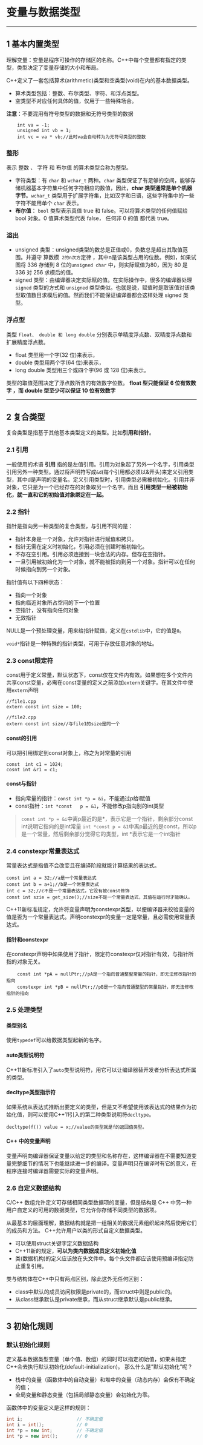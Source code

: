 # 变量与数据类型

---
## 1 基本内置类型

理解变量：变量是程序可操作的存储区的名称。C++中每个变量都有指定的类型，类型决定了变量存储的大小和布局。

C++定义了一套包括算术(arithmetic)类型和空类型(void)在内的基本数据类型。

- 算术类型包括：整数、布尔类型、字符、和浮点类型。
- 空类型不对应任何具体的值，仅用于一些特殊场合。


**注意**：不要混用有符号类型的数据和无符号类型的数据
```
    int va = -1;
    unsigned int vb = 1;
    int vc = va * vb;//此时va会自动转为为无符号类型的整数
```

### 整形

表示 整数 、 字符 和 布尔值 的算术类型合称为整型。

- 字符类型：有 `char` 和 `wchar_t` 两种。`char` 类型保证了有足够的空间，能够存储机器基本字符集中任何字符相应的数值，因此，**char 类型通常是单个机器字节**。`wchar_t` 类型用于扩展字符集，比如汉字和日语，这些字符集中的一些字符不能用单个 `char` 表示。
- **布尔值**： `bool` 类型表示真值 true 和 false。可以将算术类型的任何值赋给 bool 对象。0 值算术类型代表 false， 任何非 0 的值 都代表 true。

### 溢出

- unsigned 类型：unsigned类型的数总是正值或0，负数总是超出其取值范围。并遵守 算数模` 2的n次方`定律 ，其中n是该类型占用的位数。例如，如果试图将 336 存储到 8 位的`unsigned char` 中，则实际赋值为80，因为 80 是 336 对 256 求模后的值。
- signed 类型：由编译器决定实际赋的值。在实际操作中，很多的编译器处理 `signed` 类型的方式和 `unsigned` 类型类似。也就是说，赋值时是取该值对该类型取值数目求模后的值。然而我们不能保证编译器都会这样处理 signed 类型。

### 浮点型

类型 `float、 double 和 long double` 分别表示单精度浮点数、双精度浮点数和扩展精度浮点数。

- float 类型用一个字(32 位)来表示，
- double 类型用两个字(64 位)来表示，
- long double 类型用三个或四个字(96 或 128 位)来表示。

类型的取值范围决定了浮点数所含的有效数字位数。 **float 型只能保证 6 位有效数字 ，而 double 型至少可以保证 10 位有效数字**


---
## 2 复合类型

复合类型是指基于其他基本类型定义的类型。比如**引用和指针**。

### 2.1 引用

一般使用的术语 **引用** 指的是左值引用。引用为对象起了另外一个名字，引用类型引用另外一种类型。通过将声明符写成`&d`(每个引用都必须以&开头)来定义引用类型，其中d是声明的变量名。定义引用类型时，引用类型必需被初始化。引用并非对象，它只是为一个已经存在的对象取另一个名字。而且 **引用类型一经被初始化，就一直和它的初始值对象绑定在一起。**

### 2.2 指针
 
指针是指向另一种类型的复合类型，与引用不同的是：

- 指针本身是一个对象，允许对指针进行赋值和拷贝。
- 指针无需在定义时初始化，引用必须在创建时被初始化。
- 不存在空引用。引用必须连接到一块合法的内存。但存在空指针。
- 一旦引用被初始化为一个对象，就不能被指向到另一个对象。指针可以在任何时候指向到另一个对象。


指针值有以下四种状态：

- 指向一个对象
- 指向临近对象所占空间的下一个位置
- 空指针，没有指向任何对象
- 无效指针

NULL是一个预处理变量，用来给指针赋值，定义在`cstdlib`中，它的值是`0`。

`void*`指针是一种特殊的指针类型，可用于存放任意对象的地址。

### 2.3 const限定符

const用于定义常量，默认状态下，const仅在文件内有效。如果想在多个文件内共享const变量，必需在const变量的定义之前添加`extern`关键字。在其文件中使用`extern`声明

```
//file1.cpp
extern const int size = 100;

//file2.cpp
extern const int size//与file1的size是同一个
```

#### const的引用

可以把引用绑定到const对象上，称之为对常量的引用
```
const  int c1 = 1024;
cosnt int &r1 = c1;
```

#### const与指针

- 指向常量的指针：`const int *p = &i`，不能通过p给i赋值
- const指针：`int *const   p = &1`，不能修改p指向别的int类型

>`const int *p = &i`中离p最近的是*，表示它是一个指针，剩余部分const int说明它指向的是int常量
>`int *const p = &1`中离p最近的是const，所以p是一个常量，然后剩余部分觉得它的类型，int *表示它是一个int指针


### 2.4  constexpr常量表达式

常量表达式是指值不会改变且在编译阶段就能计算结果的表达式。

```
const int a = 32;//a是一个常量表达式
const int b = a+1;//b是一个常量表达式
int c = 32;//c不是一个常量表达式，它没有被const修饰
const int szie = get_size();//size不是一个常量表达式，其值在运行时才能确认。
```

C++11新标准规定，允许将变量声明为constexpr类型，以便编译器来校验变量的值是否为一个常量表达式。声明constexpr的变量一定是常量，且必需使用常量表达式。

#### 指针和constexpr

在constexpr声明中如果使用了指针，限定符constexpr仅对指针有效，与指针所指的对象无关。

```
    const int *pA = nullPtr;//pA是一个指向普通整型常量的指针，即无法修改指针的指向
    constexpr int *pB = nullPtr;//pB是一个指向普通整型的常量指针，即无法修改指针的指向
```

### 2.5 处理类型

####  类型别名

使用`typedef`可以给数据类型起新的名字。

#### auto类型说明符

C++11新标准引入了`auto`类型说明符，用它可以让编译器替开发者分析表达式所属的类型。

#### decltype类型指示符

如果系统从表达式推断出要定义的类型，但是又不希望使用该表达式的结果作为初始化值，则可以使用C++11引入的第二种类型说明符`decltype`。

```
decltype(f()) value = x;//value的类型就是f的返回值类型。
```

#### C++ 中的变量声明

变量声明向编译器保证变量以给定的类型和名称存在，这样编译器在不需要知道变量完整细节的情况下也能继续进一步的编译。变量声明只在编译时有它的意义，在程序连接时编译器需要实际的变量声明。


### 2.6 自定义数据结构

C/C++ 数组允许定义可存储相同类型数据项的变量，但是结构是 C++ 中另一种用户自定义的可用的数据类型，它允许你存储不同类型的数据项。

从最基本的层面理解，数据结构就是把一组相关的数据元素组织起来然后使用它们的成员和方法。
C++允许用户以类的形式自定义数据类型。

- 可以使用struct关键字定义数据结构
- C++11新的规定，**可以为类内数据成员定义初始化值**
- 类(数据机构)的定义应该放在头文件中。每个头文件都应该使用预编译指定防止重复引用。

类与结构体在C++中只有两点区别，除此这外无任何区别：

- class中默认的成员访问权限是private的，而struct中则是public的。　　
- 从class继承默认是private继承，而从struct继承默认是public继承。

---
## 3 初始化规则

### 默认初始化规则

定义基本数据类型变量（单个值、数组）的同时可以指定初始值，如果未指定C++会去执行默认初始化(default-initialization)。 那么什么是”默认初始化”呢？

- 栈中的变量（函数体中的自动变量）和堆中的变量（动态内存）会保有不确定的值；
- 全局变量和静态变量（包括局部静态变量）会初始化为零。

函数体中的变量定义是这样的规则：
```cpp
int i;                    // 不确定值
int i = int();            // 0
int *p = new int;         // 不确定值
int *p = new int();       // 0
```